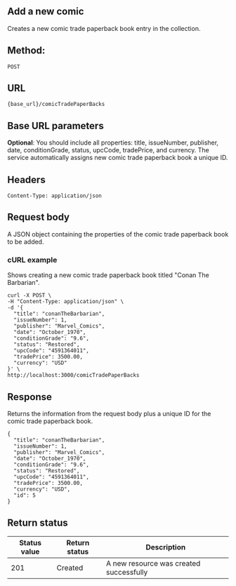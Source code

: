 ## Add a new comic
Creates a new comic trade paperback book entry in the collection.

## Method: 
`POST`

## URL
`{base_url}/comicTradePaperBacks`

## Base URL parameters
**Optional**: You should include all properties: title, issueNumber, publisher, date, conditionGrade, status, upcCode, tradePrice, and currency.
The service automatically assigns new comic trade paperback book a unique ID.

## Headers
`Content-Type: application/json`

## Request body
A JSON object containing the properties of the comic trade paperback book to be added.

### cURL example
Shows creating a new comic trade paperback book titled "Conan The Barbarian".

```
curl -X POST \
-H "Content-Type: application/json" \
-d '{ 
  "title": "conanTheBarbarian",
  "issueNumber": 1,
  "publisher": "Marvel_Comics",
  "date": "October_1970",
  "conditionGrade": "9.6",
  "status": "Restored",
  "upcCode": "4591364011",
  "tradePrice": 3500.00,
  "currency": "USD"
}' \
http://localhost:3000/comicTradePaperBacks
```

## Response
Returns the information from the request body plus a unique ID for the comic trade paperback book.

```
{
  "title": "conanTheBarbarian",
  "issueNumber": 1,
  "publisher": "Marvel_Comics",
  "date": "October_1970",
  "conditionGrade": "9.6",
  "status": "Restored",
  "upcCode": "4591364011",
  "tradePrice": 3500.00,
  "currency": "USD",
  "id": 5
}
```

## Return status

| Status value | Return status | Description |
| --- | --- | --- |
| 201 | Created | A new resource was created successfully |
